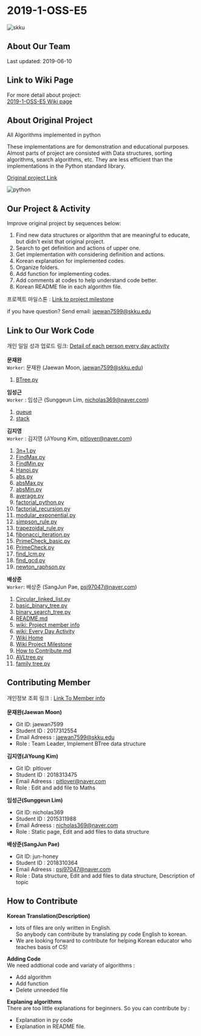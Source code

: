 # 2019-1-OSS-E5
![skku](https://ecostat.skku.edu/_res/board_new/img/board/article_no_img.png)


## About Our Team
Last updated: 2019-06-10


## Link to Wiki Page
For more detail about project: <br>
[2019-1-OSS-E5 Wiki page](https://github.com/19-1-skku-oss/2019-1-OSS-E5/wiki)
  

## About Original Project
All Algorithms implemented in python


These implementations are for demonstration and educational purposes. Almost parts of project are consisted with Data structures, sorting algorithms, search algorithms, etc. They are less efficient than the implementations in the Python standard library.


[Original project Link](https://github.com/TheAlgorithms/Python)


![python](https://www.python.org/static/opengraph-icon-200x200.png)

## Our Project & Activity
Improve original project by sequences below:
1. Find new data structures or algorithm that are meaningful to educate, but didn't exist that original project.
2. Search to get definition and actions of upper one.
3. Get implementation with considering definition and actions.
2. Korean explanation for implemented codes.
3. Organize folders.
4. Add function for implementing codes.
5. Add comments at codes to help understand code better.
6. Korean README file in each algorithm file.

프로젝트 마일스톤 : [Link to project milestone](https://github.com/19-1-skku-oss/2019-1-OSS-E5/wiki/Project-Milestone)

if you have question?
Send email: <jaewan7599@skku.edu>

## Link to Our Work Code
개인 일일 성과 업로드 링크: [Detail of each person every day activity](https://github.com/19-1-skku-oss/2019-1-OSS-E5/wiki/Every-Day-Activity) <br> 
<br>
**문재완** <br>
`Worker`: 문재완 (Jaewan Moon, <jaewan7599@skku.edu>)
1. [BTree.py](https://github.com/19-1-skku-oss/2019-1-OSS-E5/blob/master/BTree.py)

**임성근**<br>
`Worker` : 임성근 (Sunggeun Lim, <nicholas369@naver.com>)
1. [queue](https://github.com/19-1-skku-oss/2019-1-OSS-E5/blob/master/Python/data_structures/queue)
2. [stack](https://github.com/19-1-skku-oss/2019-1-OSS-E5/blob/master/Python/data_structures/stack)

**김지영**<br>
`Worker` : 김지영 (JiYoung Kim, <pitlover@naver.com>)
1. [3n+1.py](https://github.com/19-1-skku-oss/2019-1-OSS-E5/blob/master/Python/maths_revised/3n%2B1.py)
2. [FindMax.py](https://github.com/19-1-skku-oss/2019-1-OSS-E5/blob/master/Python/maths_revised/FindMax.py)
3. [FindMin.py](https://github.com/19-1-skku-oss/2019-1-OSS-E5/blob/master/Python/maths_revised/FindMin.py)
4. [Hanoi.py](https://github.com/19-1-skku-oss/2019-1-OSS-E5/blob/master/Python/maths_revised/Hanoi.py)
5. [abs.py](https://github.com/19-1-skku-oss/2019-1-OSS-E5/blob/master/Python/maths_revised/abs.py)
6. [absMax.py](https://github.com/19-1-skku-oss/2019-1-OSS-E5/blob/master/Python/maths_revised/absMax.py)
7. [absMin.py](https://github.com/19-1-skku-oss/2019-1-OSS-E5/blob/master/absMin.py)
8. [average.py](https://github.com/19-1-skku-oss/2019-1-OSS-E5/blob/master/Python/maths_revised/average.py)
9. [factorial_python.py](https://github.com/19-1-skku-oss/2019-1-OSS-E5/blob/master/Python/maths_revised/factorial_python.py)
10. [factorial_recursion.py](https://github.com/19-1-skku-oss/2019-1-OSS-E5/blob/master/Python/maths_revised/factorial_recursion.py)
11. [modular_exponential.py](https://github.com/19-1-skku-oss/2019-1-OSS-E5/blob/master/Python/maths_revised/modular_exponential.py)
12. [simpson_rule.py](https://github.com/19-1-skku-oss/2019-1-OSS-E5/blob/master/Python/maths_revised/simpson_rule.py)
13. [trapezoidal_rule.py](https://github.com/19-1-skku-oss/2019-1-OSS-E5/blob/master/Python/maths_revised/trapezoidal_rule.py)
14. [fibonacci_iteration.py](https://github.com/19-1-skku-oss/2019-1-OSS-E5/blob/master/Python/maths_revised/fibonacci_iteration.py)
15. [PrimeCheck_basic.py](https://github.com/19-1-skku-oss/2019-1-OSS-E5/blob/master/Python/maths_revised/PrimeCheck_basic.py)
16. [PrimeCheck.py](https://github.com/19-1-skku-oss/2019-1-OSS-E5/blob/master/Python/maths_revised/PrimeCheck.py)
17. [find_lcm.py](https://github.com/19-1-skku-oss/2019-1-OSS-E5/blob/master/Python/maths_revised/find_lcm.py)
18. [find_gcd.py](https://github.com/19-1-skku-oss/2019-1-OSS-E5/blob/master/Python/maths_revised/find_gcd.py)
19. [newton_raphson.py](https://github.com/19-1-skku-oss/2019-1-OSS-E5/tree/master/Python/maths)


**배상준**<br>
`Worker`: 배상준 (SangJun Pae, <psj97047@naver.com>)
1. [Circular_linked_list.py](https://github.com/19-1-skku-oss/2019-1-OSS-E5/blob/master/Python/data_structures/linked_list/Circular_linked_list.py)
2. [basic_binary_tree.py](https://github.com/19-1-skku-oss/2019-1-OSS-E5/blob/master/Python/data_structures/graphs%20%26%20tree/binary%20tree/basic_binary_tree.py)
3. [binary_search_tree.py](https://github.com/19-1-skku-oss/2019-1-OSS-E5/blob/master/Python/data_structures/graphs%20%26%20tree/binary%20tree/binary_search_tree.py)
4. [README.md](https://github.com/19-1-skku-oss/2019-1-OSS-E5/blob/master/README.md)
5. [wiki: Project member info](https://github.com/19-1-skku-oss/2019-1-OSS-E5/wiki/Project-member-information)
6. [wiki: Every Day Activity](https://github.com/19-1-skku-oss/2019-1-OSS-E5/wiki/Every-Day-Activity)
7. [Wiki Home](https://github.com/19-1-skku-oss/2019-1-OSS-E5/wiki)
8. [Wiki Project Milestone](https://github.com/19-1-skku-oss/2019-1-OSS-E5/wiki/Project-Milestone)
9. [How to Contribute.md](https://github.com/19-1-skku-oss/2019-1-OSS-E5/blob/master/CONTRIBUTING.md)
10. [AVLtree.py](https://github.com/19-1-skku-oss/2019-1-OSS-E5/blob/master/Python/data_structures/graphs%20%26%20tree/binary%20tree/AVLtree.py)
11. [family tree.py](https://github.com/19-1-skku-oss/2019-1-OSS-E5/blob/master/Python/data_structures/tree/family%20tree.py)



## Contributing Member
개인정보 조회 링크 : [Link To Member info](https://github.com/19-1-skku-oss/2019-1-OSS-E5/wiki/Project-member-information)<br>
<br>
**문재완(Jaewan Moon)**
- Git ID: jaewan7599 <br>
- Student ID : 2017312554 <br>
- Email Adreess : jaewan7599@skku.edu <br>
- Role : Team Leader, Implement BTree data structure<br>

**김지영(JiYoung Kim)** 
- Git ID: pltlover <br>
- Student ID : 2018313475 <br>
- Email Adreess : pitlover@naver.com <br>
- Role : Edit and add file to Maths <br>

**임성근(Sunggeun Lim)** 
- Git ID: nicholas369 <br>
- Student ID : 2015311988 <br>
- Email Adreess : nicholas369@naver.com <br>
- Role : Static page, Edit and add files to data structure <br>

**배상준(SangJun Pae)** 
- Git ID: jun-honey <br>
- Student ID : 2018310364 <br>
- Email Adreess : psj97047@naver.com <br>
- Role : Data structure, Edit and add files to data structure, Description of topic <br>

## How to Contribute

**Korean Translation(Description)**<br>
- lots of files are only written in English. <br>
So anybody can contribute by translating py code English to korean. <br>
- We are looking forward to contribute for helping Korean educator who teaches basis of CS!

**Adding Code** <br>
We need addtional code and variaty of algorithms :
- Add algorithm
- Add function
- Delete unneeded file

**Explaning algorithms** <br>
There are too little explanations for beginners. So you can contribute by :
- Explanation in py code
- Explanation in README file.
